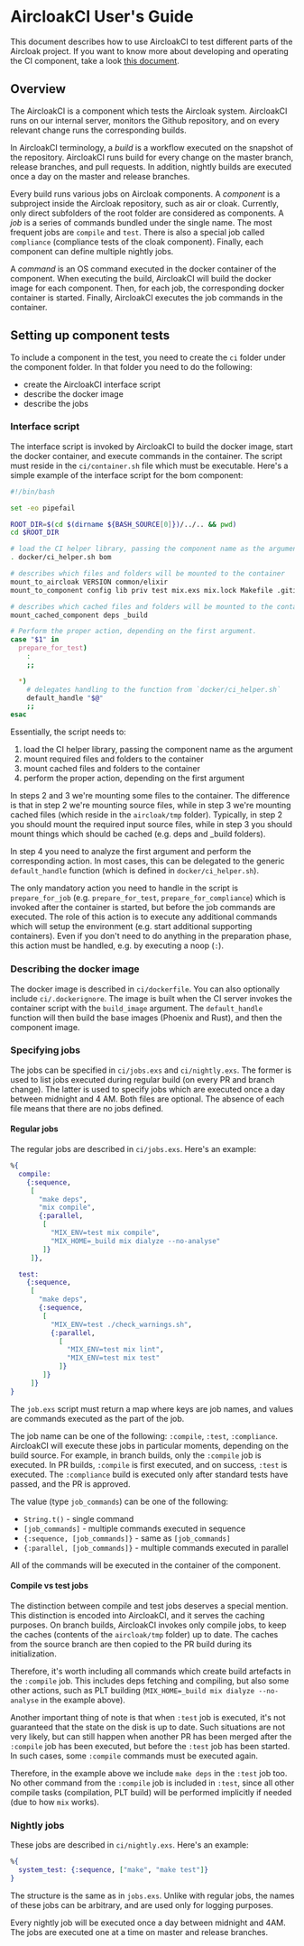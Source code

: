 # AircloakCI User's Guide

This document describes how to use AircloakCI to test different parts of the Aircloak project. If you want to know more about developing and operating the CI component, take a look [this document](./README.md).

## Overview

The AircloakCI is a component which tests the Aircloak system. AircloakCI runs on our internal server, monitors the Github repository, and on every relevant change runs the corresponding builds.

In AircloakCI terminology, a _build_ is a workflow executed on the snapshot of the repository. AircloakCI runs build for every change on the master branch, release branches, and pull requests. In addition, nightly builds are executed once a day on the master and release branches.

Every build runs various jobs on Aircloak components. A _component_ is a subproject inside the Aircloak repository, such as air or cloak. Currently, only direct subfolders of the root folder are considered as components. A _job_ is a series of commands bundled under the single name. The most frequent jobs are `compile` and `test`. There is also a special job called `compliance` (compliance tests of the cloak component). Finally, each component can define multiple nightly jobs.

A _command_ is an OS command executed in the docker container of the component. When executing the build, AircloakCI will build the docker image for each component. Then, for each job, the corresponding docker container is started. Finally, AircloakCI executes the job commands in the container.

## Setting up component tests

To include a component in the test, you need to create the `ci` folder under the component folder. In that folder you need to do the following:

- create the AircloakCI interface script
- describe the docker image
- describe the jobs

### Interface script

The interface script is invoked by AircloakCI to build the docker image, start the docker container, and execute commands in the container. The script must reside in the `ci/container.sh` file which must be executable. Here's a simple example of the interface script for the bom component:

```bash
#!/bin/bash

set -eo pipefail

ROOT_DIR=$(cd $(dirname ${BASH_SOURCE[0]})/../.. && pwd)
cd $ROOT_DIR

# load the CI helper library, passing the component name as the argument
. docker/ci_helper.sh bom

# describes which files and folders will be mounted to the container
mount_to_aircloak VERSION common/elixir
mount_to_component config lib priv test mix.exs mix.lock Makefile .gitignore check_warnings.sh .formatter.exs

# describes which cached files and folders will be mounted to the container
mount_cached_component deps _build

# Perform the proper action, depending on the first argument.
case "$1" in
  prepare_for_test)
    :
    ;;

  *)
    # delegates handling to the function from `docker/ci_helper.sh`
    default_handle "$@"
    ;;
esac
```

Essentially, the script needs to:

1. load the CI helper library, passing the component name as the argument
2. mount required files and folders to the container
3. mount cached files and folders to the container
4. perform the proper action, depending on the first argument

In steps 2 and 3 we're mounting some files to the container. The difference is that in step 2 we're mounting source files, while in step 3 we're mounting cached files (which reside in the `aircloak/tmp` folder). Typically, in step 2 you should mount the required input source files, while in step 3 you should mount things which should be cached (e.g. deps and _build folders).

In step 4 you need to analyze the first argument and perform the corresponding action. In most cases, this can be delegated to the generic `default_handle` function (which is defined in `docker/ci_helper.sh`).

The only mandatory action you need to handle in the script is `prepare_for_job` (e.g. `prepare_for_test`, `prepare_for_compliance`) which is invoked after the container is started, but before the job commands are executed. The role of this action is to execute any additional commands which will setup the environment (e.g. start additional supporting containers). Even if you don't need to do anything in the preparation phase, this action must be handled, e.g. by executing a noop (`:`).

### Describing the docker image

The docker image is described in `ci/dockerfile`. You can also optionally include `ci/.dockerignore`. The image is built when the CI server invokes the container script with the `build_image` argument. The `default_handle` function will then build the base images (Phoenix and Rust), and then the component image.

### Specifying jobs
The jobs can be specified in `ci/jobs.exs` and `ci/nightly.exs`. The former is used to list jobs executed during regular build (on every PR and branch change). The latter is used to specify jobs which are executed once a day between midnight and 4 AM. Both files are optional. The absence of each file means that there are no jobs defined.

#### Regular jobs

The regular jobs are described in `ci/jobs.exs`. Here's an example:

```elixir
%{
  compile:
    {:sequence,
     [
       "make deps",
       "mix compile",
       {:parallel,
        [
          "MIX_ENV=test mix compile",
          "MIX_HOME=_build mix dialyze --no-analyse"
        ]}
     ]},

  test:
    {:sequence,
     [
       "make deps",
       {:sequence,
        [
          "MIX_ENV=test ./check_warnings.sh",
          {:parallel,
            [
              "MIX_ENV=test mix lint",
              "MIX_ENV=test mix test"
            ]}
        ]}
     ]}
}
```

The `job.exs` script must return a map where keys are job names, and values are commands executed as the part of the job.

The job name can be one of the following: `:compile`, `:test`, `:compliance`. AircloakCI will execute these jobs in particular moments, depending on the build source. For example, in branch builds, only the `:compile` job is executed. In PR builds, `:compile` is first executed, and on success, `:test` is executed. The `:compliance` build is executed only after standard tests have passed, and the PR is approved.

The value (type `job_commands`) can be one of the following:

- `String.t()` - single command
- `[job_commands]` - multiple commands executed in sequence
- `{:sequence, [job_commands]}` - same as `[job_commands]`
- `{:parallel, [job_commands]}` - multiple commands executed in parallel

All of the commands will be executed in the container of the component.

#### Compile vs test jobs

The distinction between compile and test jobs deserves a special mention. This distinction is encoded into AircloakCI, and it serves the caching purposes. On branch builds, AircloakCI invokes only compile jobs, to keep the caches (contents of the `aircloak/tmp` folder) up to date. The caches from the source branch are then copied to the PR build during its initialization.

Therefore, it's worth including all commands which create build artefacts in the `:compile` job. This includes deps fetching and compiling, but also some other actions, such as PLT building (`MIX_HOME=_build mix dialyze --no-analyse` in the example above).

Another important thing of note is that when `:test` job is executed, it's not guaranteed that the state on the disk is up to date. Such situations are not very likely, but can still happen when another PR has been merged after the `:compile` job has been executed, but before the `:test` job has been started. In such cases, some `:compile` commands must be executed again.

Therefore, in the example above we include `make deps` in the `:test` job too. No other command from the `:compile` job is included in `:test`, since all other compile tasks (compilation, PLT build) will be performed implicitly if needed (due to how `mix` works).

### Nightly jobs

These jobs are described in `ci/nightly.exs`. Here's an example:

```elixir
%{
  system_test: {:sequence, ["make", "make test"]}
}
```

The structure is the same as in `jobs.exs`. Unlike with regular jobs, the names of these jobs can be arbitrary, and are used only for logging purposes.

Every nightly job will be executed once a day between midnight and 4AM. The jobs are executed one at a time on master and release branches.

